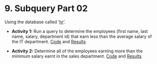 # 9. Subquery Part 02
Using the database called '[hr](/Databases/hr.sql)'.

* **Activity 1:** Run a query to determine the employees (first name, last name, salary, department id) that earn less than the average salary of the IT department.
[Code](</Subquery Part 02/Subquery Part 02.sql>) and [Results](</Subquery Part 02/Subquery Part 02 - Activity 1.pdf>)

* **Activity 2:** Determine all of the employees earning more than the minimum salary earnt in the sales department.
[Code](</Subquery Part 02/Subquery Part 02.sql>) and [Results](</Subquery Part 02/Subquery Part 02 - Activity 2.pdf>)

